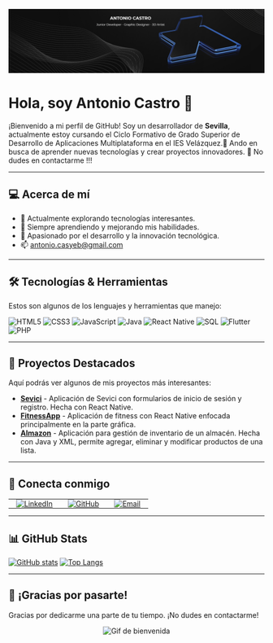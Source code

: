 <!-- Banner: Reemplaza la URL de la imagen con tu propio banner -->
![Banner](./assets/banner.jpg)

# Hola, soy Antonio Castro 👋

¡Bienvenido a mi perfil de GitHub! Soy un desarrollador de **Sevilla**, actualmente estoy cursando el Ciclo Formativo de Grado Superior de Desarrollo de Aplicaciones Multiplataforma en el IES Velázquez.📖
Ando en busca de aprender nuevas tecnologías y crear proyectos innovadores. 🚀
No dudes en contactarme !!!

---

## 💻 Acerca de mí

- 🔭 Actualmente explorando tecnologías interesantes.
- 🌱 Siempre aprendiendo y mejorando mis habilidades.
- 💬 Apasionado por el desarrollo y la innovación tecnológica.
- 📫 antonio.casyeb@gmail.com

---

## 🛠️ Tecnologías & Herramientas

Estos son algunos de los lenguajes y herramientas que manejo:

![HTML5](https://img.shields.io/badge/HTML5-E34F26?style=flat-square&logo=html5&logoColor=white)
![CSS3](https://img.shields.io/badge/CSS3-1572B6?style=flat-square&logo=css3)
![JavaScript](https://img.shields.io/badge/JavaScript-F7DF1E?style=flat-square&logo=javascript&logoColor=black)
![Java](https://img.shields.io/badge/Java-ED8B00?style=flat-square&logo=java&logoColor=white)
![React Native](https://img.shields.io/badge/React_Native-20232A?style=flat-square&logo=react&logoColor=61DAFB)
![SQL](https://img.shields.io/badge/SQL-4479A1?style=flat-square&logo=postgresql&logoColor=white)
![Flutter](https://img.shields.io/badge/Flutter-02569B?style=flat-square&logo=flutter&logoColor=white)
![PHP](https://img.shields.io/badge/PHP-777BB4?style=flat-square&logo=php&logoColor=white)

---

## 🚀 Proyectos Destacados  

Aquí podrás ver algunos de mis proyectos más interesantes:  

- [**Sevici**](https://github.com/AntonioCastro-dev/Diseno-Interfaces/tree/main/proyectoSevici) - Aplicación de Sevici con formularios de inicio de sesión y registro. Hecha con React Native.  
- [**FitnessApp**](https://github.com/AntonioCastro-dev/Diseno-Interfaces/tree/main/fitnessApp) - Aplicación de fitness con React Native enfocada principalmente en la parte gráfica.  
- [**Almazon**](https://github.com/AntonioCastro-dev/Programacion-Multimedia-Dispositivos-Moviles/tree/main/Almazon) - Aplicación para gestión de inventario de un almacén. Hecha con Java y XML, permite agregar, eliminar y modificar productos de una lista.  


---

## 🔗 Conecta conmigo

<table align="center">
  <tr>
    <td style="padding: 0 15px;">
      <a href="https://www.linkedin.com/in/antonio-castro-y%C3%A9benes-19a8891a2/">
        <img src="https://img.shields.io/badge/-LinkedIn-blue?style=for-the-badge&logo=linkedin&logoColor=white" alt="LinkedIn" />
      </a>
    </td>
    <td style="padding: 0 15px;">
      <a href="https://github.com/AntonioCastro-dev">
        <img src="https://img.shields.io/badge/-GitHub-181717?style=for-the-badge&logo=github&logoColor=white" alt="GitHub" />
      </a>
    </td>
    <td style="padding: 0 15px;">
      <a href="mailto:antonio.casyeb@gmail.com">
        <img src="https://img.shields.io/badge/-Email-D14836?style=for-the-badge&logo=gmail&logoColor=white" alt="Email" />
      </a>
    </td>
  </tr>
</table>


---

## 📊 GitHub Stats

[![GitHub stats](https://github-readme-stats.vercel.app/api?username=AntonioCastro-dev&show_icons=true&theme=radical)](https://github.com/AntonioCastro-dev)   [![Top Langs](https://github-readme-stats.vercel.app/api/top-langs/?username=AntonioCastro-dev&layout=compact&theme=radical)](https://github.com/AntonioCastro-dev)


---

## 🎉 ¡Gracias por pasarte!

Gracias por dedicarme una parte de tu tiempo. ¡No dudes en contactarme!
<p align="center">
  <img src="https://i.pinimg.com/originals/5f/a2/1e/5fa21e87a7cb96c451ad49236e93b434.gif" alt="Gif de bienvenida" width="300" />
</p>
